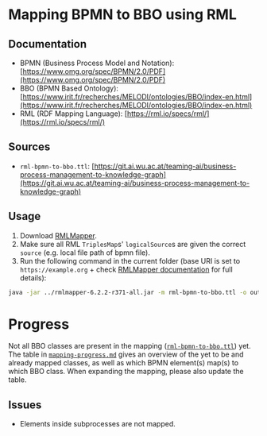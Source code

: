 # Mapping BPMN to BBO using RML

## Documentation

- BPMN (Business Process Model and Notation): [https://www.omg.org/spec/BPMN/2.0/PDF](https://www.omg.org/spec/BPMN/2.0/PDF)
- BBO (BPMN Based Ontology): [https://www.irit.fr/recherches/MELODI/ontologies/BBO/index-en.html](https://www.irit.fr/recherches/MELODI/ontologies/BBO/index-en.html)
- RML (RDF Mapping Language): [https://rml.io/specs/rml/](https://rml.io/specs/rml/)

## Sources

- `rml-bpmn-to-bbo.ttl`: [https://git.ai.wu.ac.at/teaming-ai/business-process-management-to-knowledge-graph](https://git.ai.wu.ac.at/teaming-ai/business-process-management-to-knowledge-graph)

## Usage

1. Download [RMLMapper](https://github.com/RMLio/rmlmapper-java).
2. Make sure all RML `TriplesMap`s' `logicalSource`s are given the correct `source` (e.g. local file path of bpmn file).
3. Run the following command in the current folder (base URI is set to `https://example.org` + check [RMLMapper documentation](https://github.com/RMLio/rmlmapper-java#cli) for full details):

```bash
java -jar ../rmlmapper-6.2.2-r371-all.jar -m rml-bpmn-to-bbo.ttl -o output.nq -b 'https://example.org/'
```

# Progress

Not all BBO classes are present in the mapping ([`rml-bpmn-to-bbo.ttl`](rml-bpmn-to-bbo.ttl)) yet. The table in [`mapping-progress.md`](mapping-progress.md) gives an overview of the yet to be and already mapped classes, as well as which BPMN element(s) map(s) to which BBO class. When expanding the mapping, please also update the table.

## Issues

- Elements inside subprocesses are not mapped.
